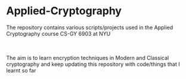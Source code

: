 # Applied-Cryptography
The repository contains various scripts/projects used in the Applied Cryptography course CS-GY 6903 at NYU

<br><br>The aim is to learn encryption techniques in Modern and Classical cryptography and keep updating this repository with code/things that I  learnt so far
